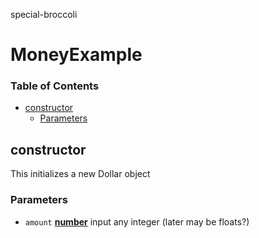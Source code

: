 special-broccoli

# MoneyExample

<!-- Generated by documentation.js. Update this documentation by updating the source code. -->

### Table of Contents

-   [constructor](#constructor)
    -   [Parameters](#parameters)

## constructor

This initializes a new Dollar object

### Parameters

-   `amount` **[number](https://developer.mozilla.org/docs/Web/JavaScript/Reference/Global_Objects/Number)** input any integer (later may be floats?)
